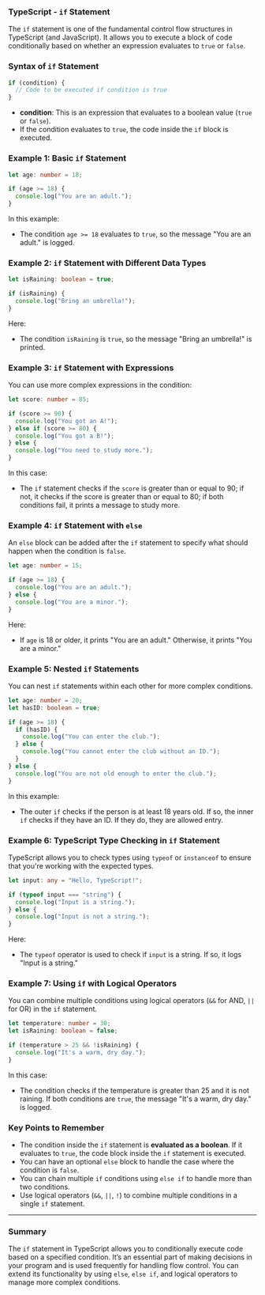 ### TypeScript - `if` Statement

The `if` statement is one of the fundamental control flow structures in TypeScript (and JavaScript). It allows you to execute a block of code conditionally based on whether an expression evaluates to `true` or `false`.

### **Syntax of `if` Statement**

```typescript
if (condition) {
  // Code to be executed if condition is true
}
```

- **condition**: This is an expression that evaluates to a boolean value (`true` or `false`).
- If the condition evaluates to `true`, the code inside the `if` block is executed.

### **Example 1: Basic `if` Statement**

```typescript
let age: number = 18;

if (age >= 18) {
  console.log("You are an adult.");
}
```

In this example:
- The condition `age >= 18` evaluates to `true`, so the message "You are an adult." is logged.

### **Example 2: `if` Statement with Different Data Types**

```typescript
let isRaining: boolean = true;

if (isRaining) {
  console.log("Bring an umbrella!");
}
```

Here:
- The condition `isRaining` is `true`, so the message "Bring an umbrella!" is printed.

### **Example 3: `if` Statement with Expressions**

You can use more complex expressions in the condition:

```typescript
let score: number = 85;

if (score >= 90) {
  console.log("You got an A!");
} else if (score >= 80) {
  console.log("You got a B!");
} else {
  console.log("You need to study more.");
}
```

In this case:
- The `if` statement checks if the `score` is greater than or equal to 90; if not, it checks if the score is greater than or equal to 80; if both conditions fail, it prints a message to study more.

### **Example 4: `if` Statement with `else`**

An `else` block can be added after the `if` statement to specify what should happen when the condition is `false`.

```typescript
let age: number = 15;

if (age >= 18) {
  console.log("You are an adult.");
} else {
  console.log("You are a minor.");
}
```

Here:
- If `age` is 18 or older, it prints "You are an adult." Otherwise, it prints "You are a minor."

### **Example 5: Nested `if` Statements**

You can nest `if` statements within each other for more complex conditions.

```typescript
let age: number = 20;
let hasID: boolean = true;

if (age >= 18) {
  if (hasID) {
    console.log("You can enter the club.");
  } else {
    console.log("You cannot enter the club without an ID.");
  }
} else {
  console.log("You are not old enough to enter the club.");
}
```

In this example:
- The outer `if` checks if the person is at least 18 years old. If so, the inner `if` checks if they have an ID. If they do, they are allowed entry.

### **Example 6: TypeScript Type Checking in `if` Statement**

TypeScript allows you to check types using `typeof` or `instanceof` to ensure that you're working with the expected types.

```typescript
let input: any = "Hello, TypeScript!";

if (typeof input === "string") {
  console.log("Input is a string.");
} else {
  console.log("Input is not a string.");
}
```

Here:
- The `typeof` operator is used to check if `input` is a string. If so, it logs "Input is a string."

### **Example 7: Using `if` with Logical Operators**

You can combine multiple conditions using logical operators (`&&` for AND, `||` for OR) in the `if` statement.

```typescript
let temperature: number = 30;
let isRaining: boolean = false;

if (temperature > 25 && !isRaining) {
  console.log("It's a warm, dry day.");
}
```

In this case:
- The condition checks if the temperature is greater than 25 and it is not raining. If both conditions are `true`, the message "It's a warm, dry day." is logged.

### **Key Points to Remember**

- The condition inside the `if` statement is **evaluated as a boolean**. If it evaluates to `true`, the code block inside the `if` statement is executed.
- You can have an optional `else` block to handle the case where the condition is `false`.
- You can chain multiple `if` conditions using `else if` to handle more than two conditions.
- Use logical operators (`&&`, `||`, `!`) to combine multiple conditions in a single `if` statement.

---

### **Summary**

The `if` statement in TypeScript allows you to conditionally execute code based on a specified condition. It’s an essential part of making decisions in your program and is used frequently for handling flow control. You can extend its functionality by using `else`, `else if`, and logical operators to manage more complex conditions.
